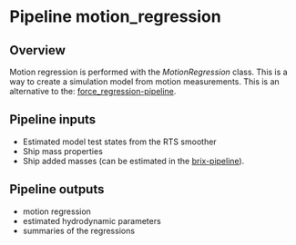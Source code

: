 # Pipeline motion_regression

## Overview

Motion regression is performed with the *MotionRegression* class.
This is a way to create a simulation model from motion measurements. This is an alternative to the: [force_regression-pipeline](../force_regression/README.md).

## Pipeline inputs

* Estimated model test states from the RTS smoother
* Ship mass properties
* Ship added masses (can be estimated in the [brix-pipeline](../brix/README.md)).


## Pipeline outputs

* motion regression
* estimated hydrodynamic parameters
* summaries of the regressions
